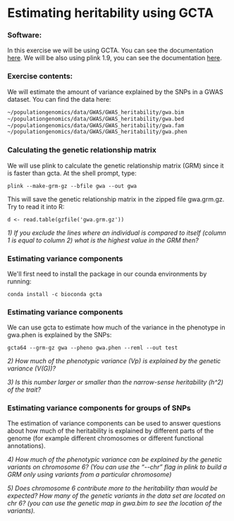 # Estimating heritability using GCTA

### Software:

In this exercise we will be using GCTA. You can see the documentation [here](
http://cnsgenomics.com/software/gcta/#Download). We will be also using plink 1.9, you can see the documentation [here](https://www.cog-genomics.org/plink/1.9/).

### Exercise contents:

We will estimate the amount of variance explained by the SNPs in a GWAS dataset. You can find the data here:

```bash
~/populationgenomics/data/GWAS/GWAS_heritability/gwa.bim
~/populationgenomics/data/GWAS/GWAS_heritability/gwa.bed
~/populationgenomics/data/GWAS/GWAS_heritability/gwa.fam
~/populationgenomics/data/GWAS/GWAS_heritability/gwa.phen
```

### Calculating the genetic relationship matrix

We will use plink to calculate the genetic relationship matrix (GRM) since it is faster than gcta. At the shell prompt, type:

```
plink --make-grm-gz --bfile gwa --out gwa
```

 This will save the genetic relationship matrix in the zipped file gwa.grm.gz. Try to read it into R:

```
d <- read.table(gzfile('gwa.grm.gz'))
```

*1) If you exclude the lines where an individual is compared to itself (column 1 is equal to column 2) what is the highest value in the GRM then?*

### Estimating variance components

We'll first need to install the package in our counda environments by running:

```
conda install -c bioconda gcta
```

### Estimating variance components

We can use gcta to estimate how much of the variance in the phenotype in gwa.phen is explained by the SNPs:

```
gcta64 --grm-gz gwa --pheno gwa.phen --reml --out test
```

*2) How much of the phenotypic variance (Vp) is explained by the genetic variance (V(G))?*

*3) Is this number larger or smaller than the narrow-sense heritability (h^2) of the trait?*

### Estimating variance components for groups of SNPs

The estimation of variance components can be used to answer questions about how much of the heritability is explained by different parts of the genome (for example different chromosomes or different functional annotations).

 *4) How much of the phenotypic variance can be explained by the genetic variants on chromosome 6? (You can use the “--chr” flag in plink to build a GRM only using variants from a particular chromosome)*

*5) Does chromosome 6 contribute more to the heritability than would be expected? How many of the genetic variants in the data set are located on chr 6? (you can use the genetic map in gwa.bim to see the location of the variants).*
